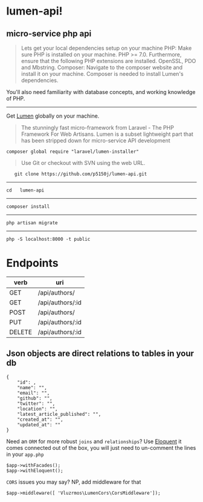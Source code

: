 # lumen-api!


## micro-service php api

>Lets get your local dependencies setup on your machine
PHP: Make sure PHP is installed on your machine. PHP >= 7.0. Furthermore, ensure that the following PHP extensions are installed. OpenSSL, PDO and Mbstring.
Composer: Navigate to the composer website and install it on your machine. Composer is needed to install Lumen's dependencies.

You'll also need familiarity with database concepts, and working knowledge of PHP.

----------
Get [Lumen](https://lumen.laravel.com/) globally on your machine.
>The stunningly fast micro-framework from Laravel - The PHP Framework For Web Artisans. Lumen is a subset lightweight part that has been stripped down for micro-service API development

    composer global require "laravel/lumen-installer"

>Use Git or checkout with SVN using the web URL.

       git clone https://github.com/p5150j/lumen-api.git
----------
    cd   lumen-api     
----------

    composer install
----------

    php artisan migrate
----------

    php -S localhost:8000 -t public

# Endpoints

| verb | uri |
|--|--|
|GET  | /api/authors/ |
|GET  | /api/authors/:id |
| POST | /api/authors/ |
| PUT | /api/authors/:id |
| DELETE | /api/authors/:id |

## Json objects are direct relations to tables in your db
    {
        "id": ,
        "name": "",
        "email": "",
        "github": "",
        "twitter": "",
        "location": "",
        "latest_article_published": "",
        "created_at": "",
        "updated_at": ""
    }

Need an `ORM` for more robust `joins` and `relationships`? Use [Eloquent](https://laravel.com/docs/5.6/eloquent) it comes connected out of the box, you will just need to un-comment the lines in your `app.php`

    $app->withFacades();
    $app->withEloquent();


`CORS` issues you may say? NP, add middleware for that

    $app->middleware([ 'Vluzrmos\LumenCors\CorsMiddleware']);

